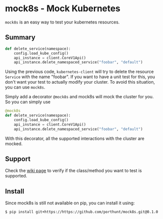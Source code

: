 # mock8s - Mock Kubernetes
`mock8s` is an easy way to test your kubernetes resources.

## Summary
```python
def delete_service(namespace):
    config.load_kube_config()
    api_instance = client.CoreV1Api()
    api_instance.delete_namespaced_service("foobar", "default")
```

Using the previous code, `kubernetes-client` will try to delete the resource `Service` with the name "foobar". If you want to have a unit test for this, you don't want your test to actually modify your cluster. To avoid this situation, you can use `mock8s`.

Simply add a decorator `@mock8s` and mock8s will mock the cluster for you. So you can simply use

```python
@mock8s
def delete_service(namespace):
    config.load_kube_config()
    api_instance = client.CoreV1Api()
    api_instance.delete_namespaced_service("foobar", "default")
```

With this decorator, all the supported interactions with the cluster are mocked.

## Support
Check the [wiki page]() to verify if the class/method you want to test is supported.

## Install
Since mock8s is still not available on pip, you can install it using:
```
$ pip install git+https://https://github.com/porthunt/mock8s.git@0.1.0
```
